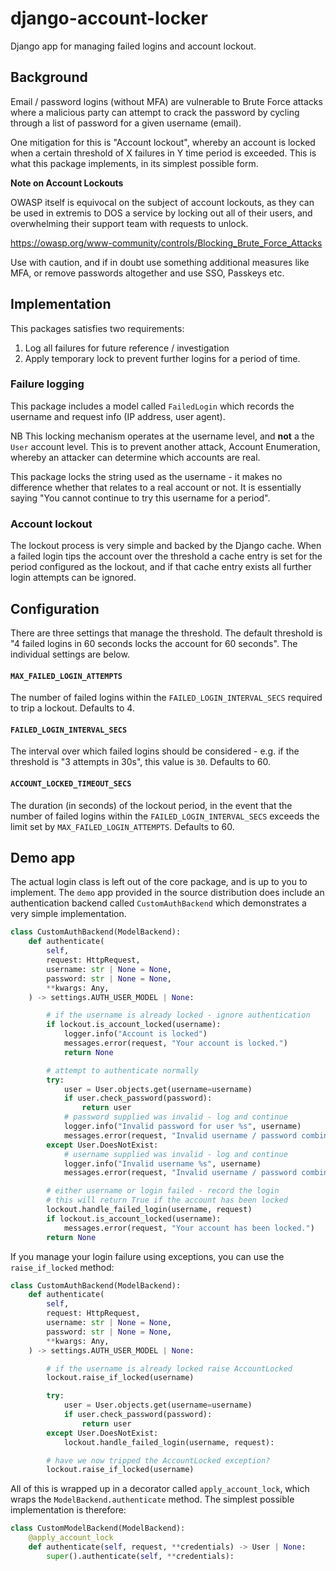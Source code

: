 # django-account-locker

Django app for managing failed logins and account lockout.

## Background

Email / password logins (without MFA) are vulnerable to Brute Force attacks
where a malicious party can attempt to crack the password by cycling through
a list of password for a given username (email).

One mitigation for this is "Account lockout", whereby an account is locked
when a certain threshold of X failures in Y time period is exceeded. This
is what this package implements, in its simplest possible form.

**Note on Account Lockouts**

OWASP itself is equivocal on the subject of account lockouts, as they can
be used in extremis to DOS a service by locking out all of their users, and
overwhelming their support team with requests to unlock.

https://owasp.org/www-community/controls/Blocking_Brute_Force_Attacks

Use with caution, and if in doubt use something additional measures like MFA,
or remove passwords altogether and use SSO, Passkeys etc.

## Implementation

This packages satisfies two requirements:

1. Log all failures for future reference / investigation
2. Apply temporary lock to prevent further logins for a period of time.

### Failure logging

This package includes a model called `FailedLogin` which records the
username and request info (IP address, user agent).

NB This locking mechanism operates at the username level, and **not**
a the `User` account level. This is to prevent another attack, Account
Enumeration, whereby an attacker can determine which accounts are real.

This package locks the string used as the username - it makes no difference
whether that relates to a real account or not. It is essentially saying "You
cannot continue to try this username for a period".

### Account lockout

The lockout process is very simple and backed by the Django cache. When
a failed login tips the account over the threshold a cache entry is set
for the period configured as the lockout, and if that cache entry exists
all further login attempts can be ignored.

## Configuration

There are three settings that manage the threshold. The default
threshold is "4 failed logins in 60 seconds locks the account for 60
seconds". The individual settings are below.

#### `MAX_FAILED_LOGIN_ATTEMPTS`

The number of failed logins within the `FAILED_LOGIN_INTERVAL_SECS`
required to trip a lockout. Defaults to 4.

#### `FAILED_LOGIN_INTERVAL_SECS`

The interval over which failed logins should be considered - e.g. if the
threshold is "3 attempts in 30s", this value is `30`. Defaults to 60.

#### `ACCOUNT_LOCKED_TIMEOUT_SECS`

The duration (in seconds) of the lockout period, in the event that the
number of failed logins within the `FAILED_LOGIN_INTERVAL_SECS` exceeds
the limit set by `MAX_FAILED_LOGIN_ATTEMPTS`. Defaults to 60.

## Demo app

The actual login class is left out of the core package, and is up to you
to implement. The `demo` app provided in the source distribution does
include an authentication backend called `CustomAuthBackend` which
demonstrates a very simple implementation.

```python
class CustomAuthBackend(ModelBackend):
    def authenticate(
        self,
        request: HttpRequest,
        username: str | None = None,
        password: str | None = None,
        **kwargs: Any,
    ) -> settings.AUTH_USER_MODEL | None:

        # if the username is already locked - ignore authentication
        if lockout.is_account_locked(username):
            logger.info("Account is locked")
            messages.error(request, "Your account is locked.")
            return None

        # attempt to authenticate normally
        try:
            user = User.objects.get(username=username)
            if user.check_password(password):
                return user
            # password supplied was invalid - log and continue
            logger.info("Invalid password for user %s", username)
            messages.error(request, "Invalid username / password combination.")
        except User.DoesNotExist:
            # username supplied was invalid - log and continue
            logger.info("Invalid username %s", username)
            messages.error(request, "Invalid username / password combination.")

        # either username or login failed - record the login
        # this will return True if the account has been locked
        lockout.handle_failed_login(username, request)
        if lockout.is_account_locked(username):
            messages.error(request, "Your account has been locked.")
        return None
```

If you manage your login failure using exceptions, you can use the `raise_if_locked`
method:

```python
class CustomAuthBackend(ModelBackend):
    def authenticate(
        self,
        request: HttpRequest,
        username: str | None = None,
        password: str | None = None,
        **kwargs: Any,
    ) -> settings.AUTH_USER_MODEL | None:

        # if the username is already locked raise AccountLocked
        lockout.raise_if_locked(username)

        try:
            user = User.objects.get(username=username)
            if user.check_password(password):
                return user
        except User.DoesNotExist:
            lockout.handle_failed_login(username, request):

        # have we now tripped the AccountLocked exception?
        lockout.raise_if_locked(username)

```

All of this is wrapped up in a decorator called `apply_account_lock`,
which wraps the `ModelBackend.authenticate` method. The simplest
possible implementation is therefore:

```python
class CustomModelBackend(ModelBackend):
    @apply_account_lock
    def authenticate(self, request, **credentials) -> User | None:
        super().authenticate(self, **credentials):
```

